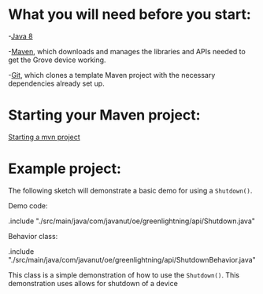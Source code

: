 # What you will need before you start:
-[Java 8](https://docs.oracle.com/javase/8/docs/technotes/guides/install/install_overview.html) 

-[Maven](https://maven.apache.org/install.html), which downloads and manages the libraries and APIs needed to get the Grove device working.

-[Git](https://git-scm.com/), which clones a template Maven project with the necessary dependencies already set up.

# Starting your Maven project: 
[Starting a mvn project](https://github.com/oci-pronghorn/FogLighter/blob/master/README.md)

# Example project:
 
The following sketch will demonstrate a basic demo for using a ```Shutdown()```.
 
Demo code:

.include "./src/main/java/com/javanut/oe/greenlightning/api/Shutdown.java"

Behavior class:

.include "./src/main/java/com/javanut/oe/greenlightning/api/ShutdownBehavior.java"

This class is a simple demonstration of how to use the ```Shutdown()```. This demonstration uses allows for shutdown of a device

